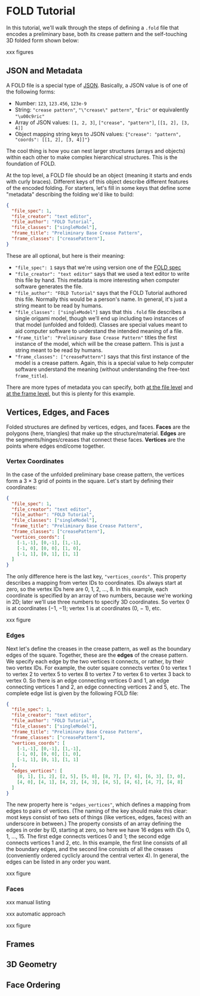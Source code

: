 # FOLD Tutorial

In this tutorial, we'll walk through the steps of defining a `.fold` file
that encodes a preliminary base, both its crease pattern and the self-touching
3D folded form shown below:

xxx figures

## JSON and Metadata

A FOLD file is a special type of [JSON](http://json.org/).  Basically,
a JSON value is of one of the following forms:

* Number: `123`, `123.456`, `123e-9`
* String: `"crease pattern"`, `"\"crease\" pattern"`,
  `"Éric"` or equivalently `"\u00c9ric"`
* Array of JSON values: `[1, 2, 3]`, `["crease", "pattern"]`,
  `[[1, 2], [3, 4]]`
* Object mapping string keys to JSON values:
  `{"crease": "pattern", "coords": [[1, 2], [3, 4]]"}`

The cool thing is how you can nest larger structures (arrays and objects)
within each other to make complex hierarchical structures.  This is the
foundation of FOLD.

At the top level, a FOLD file should be an object (meaning it starts and
ends with curly braces).  Different keys of this object describe different
features of the encoded folding.  For starters, let's fill in some keys
that define some "metadata" describing the folding we'd like to build:

```json
{
  "file_spec": 1,
  "file_creator": "text editor",
  "file_author": "FOLD Tutorial",
  "file_classes": ["singleModel"],
  "frame_title": "Preliminary Base Crease Pattern",
  "frame_classes": ["creasePattern"],
}
```

These are all optional, but here is their meaning:

* `"file_spec": 1` says that we're using version one of the
  [FOLD spec](https://github.com/edemaine/fold/blob/master/doc/spec.md)
* `"file_creator": "text editor"` says that we used a text editor
  to write this file by hand.  This metadata is more interesting when
  computer software generates the file.
* `"file_author": "FOLD Tutorial"` says that the FOLD Tutorial authored
  this file.  Normally this would be a person's name.  In general,
  it's just a string meant to be read by humans.
* `"file_classes": ["singleModel"]` says that this `.fold` file describes
  a single origami model, though we'll end up including two instances of
  that model (unfolded and folded).  Classes are special values meant
  to aid computer software to understand the intended meaning of a file.
* `"frame_title": "Preliminary Base Crease Pattern"` titles the first
  instance of the model, which will be the crease pattern.  This is
  just a string meant to be read by humans.
* `"frame_classes": ["creasePattern"]` says that this first instance
  of the model is a crease pattern.  Again, this is a special value to
  help computer software understand the meaning (without understanding
  the free-text `frame_title`).

There are more types of metadata you can specify, both
[at the file level](https://github.com/edemaine/fold/blob/master/doc/spec.md#file-metadata-file_)
and
[at the frame level](https://github.com/edemaine/fold/blob/master/doc/spec.md#frame-metadata-frame_),
but this is plenty for this example.

## Vertices, Edges, and Faces

Folded structures are defined by vertices, edges, and faces.  **Faces** are
the polygons (here, triangles) that make up the structure/material.
**Edges** are the segments/hinges/creases that connect these faces.
**Vertices** are the points where edges end/come together.

### Vertex Coordinates

In the case of the unfolded preliminary base crease pattern, the vertices
form a 3 &times; 3 grid of points in the square.  Let's start by defining
their coordinates:

```json
{
  "file_spec": 1,
  "file_creator": "text editor",
  "file_author": "FOLD Tutorial",
  "file_classes": ["singleModel"],
  "frame_title": "Preliminary Base Crease Pattern",
  "frame_classes": ["creasePattern"],
  "vertices_coords": [
    [-1,-1], [0,-1], [1,-1],
    [-1, 0], [0, 0], [1, 0],
    [-1, 1], [0, 1], [1, 1]
  ]
}
```

The only difference here is the last key, `"vertices_coords"`.
This property describes a mapping from vertex IDs to coordinates.
IDs always start at zero, so the vertex IDs here are 0, 1, 2, ..., 8.
In this example, each coordinate is specified by an array of two numbers,
because we're working in 2D; later we'll use three numbers to specify 3D
coordinates.
So vertex 0 is at coordinates (&minus;1, &minus;1); vertex 1 is at
coordinates (0, &minus; 1), etc.

xxx figure

### Edges

Next let's define the creases in the crease pattern, as well as the
boundary edges of the square.  Together, these are the **edges** of the
crease pattern.  We specify each edge by the two vertices it connects,
or rather, by their two vertex IDs.  For example, the outer square connects
vertex 0 to vertex 1 to vertex 2 to vertex 5 to vertex 8 to vertex 7 to
vertex 6 to vertex 3 back to vertex 0.  So there is an edge connecting
vertices 0 and 1, an edge connecting vertices 1 and 2, an edge connecting
vertices 2 and 5, etc.  The complete edge list is given by the following
FOLD file:

```json
{
  "file_spec": 1,
  "file_creator": "text editor",
  "file_author": "FOLD Tutorial",
  "file_classes": ["singleModel"],
  "frame_title": "Preliminary Base Crease Pattern",
  "frame_classes": ["creasePattern"],
  "vertices_coords": [
    [-1,-1], [0,-1], [1,-1],
    [-1, 0], [0, 0], [1, 0],
    [-1, 1], [0, 1], [1, 1]
  ],
  "edges_vertices": [
    [0, 1], [1, 2], [2, 5], [5, 8], [8, 7], [7, 6], [6, 3], [3, 0],
    [4, 0], [4, 1], [4, 2], [4, 3], [4, 5], [4, 6], [4, 7], [4, 8]
  ]
}
```

The new property here is `"edges_vertices"`, which defines a mapping from
edges to pairs of vertices.  (The naming of the key should make this clear:
most keys consist of two sets of things (like vertices, edges, faces) with
an underscore in between.)  The property consists of an array defining the
edges in order by ID, starting at zero, so here we have 16 edges with IDs
0, 1, ..., 15.  The first edge connects vertices 0 and 1; the second edge
connects vertices 1 and 2, etc.  In this example, the first line consists
of all the boundary edges, and the second line consists of all the creases
(conveniently ordered cyclicly around the central vertex 4).  In general,
the edges can be listed in any order you want.

xxx figure

### Faces

xxx manual listing

xxx automatic approach

xxx figure

## Frames

## 3D Geometry

## Face Ordering
